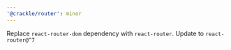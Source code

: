 ```yaml
---
'@crackle/router': minor
---
```


Replace `react-router-dom` dependency with `react-router`. Update to `react-router@^7`
